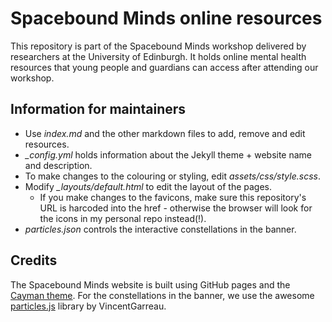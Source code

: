 # Spacebound Minds online resources

This repository is part of the Spacebound Minds workshop delivered by researchers at the University of Edinburgh. It holds online mental health resources that young people and guardians can access after attending our workshop.

## Information for maintainers

- Use *index.md* and the other markdown files to add, remove and edit resources.
- *_config.yml* holds information about the Jekyll theme + website name and description.
- To make changes to the colouring or styling, edit *assets/css/style.scss*.
- Modify *_layouts/default.html* to edit the layout of the pages.
  - If you make changes to the favicons, make sure this repository's URL is harcoded into the href - otherwise the browser will look for the icons in my personal repo instead(!).
- *particles.json* controls the interactive constellations in the banner.

## Credits

The Spacebound Minds website is built using GitHub pages and the [Cayman theme](https://github.com/pages-themes/cayman). 
For the constellations in the banner, we use the awesome [particles.js](https://github.com/VincentGarreau/particles.js/) library by VincentGarreau.